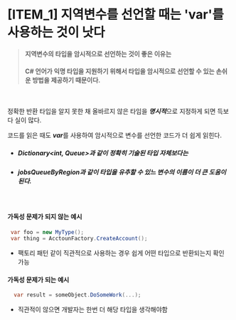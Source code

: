 # [ITEM_1] 지역변수를 선언할 때는 'var'를 사용하는 것이 낫다

> #### 지역변수의 타입을 암시적으로 선언하는 것이 좋은 이유는
> #### C# 언어가 익명 타입을 지원하기 위해서 타입을 암시적으로 선언할 수 있는 손쉬운 방법을 제공하기 때문이다.  
<br>

정확한 반환 타입을 알지 못한 채 올바르지 않은 타임을 ***명시적***으로 지정하게 되면 득보다 실이 많다.  

코드를 읽은 때도 ***var***를 사용하여 암시적으로 변수를 선언한 코드가 더 쉽게 읽힌다.
- ##### Dictionary<int, Queue<string>>과 같이 정확히 기술된 타입 자체보다는
- ##### jobsQueueByRegion과 같이 타입을 유추할 수 있느 변수의 이름이 더 큰 도움이 된다.


<br>


#### 가독성 문제가 되지 않는 예시
 ```csharp
  var foo = new MyType();
  var thing = AcctounFactory.CreateAccount();
 ```
 - 팩토리 패턴 같이 직관적으로 사용하는 경우 쉽게 어떤 타입으로 반환되는지 확인 가능

#### 가독성 문제가 되는 예시
 ```csharp
   var result = someObject.DoSomeWork(...);
 ```
- 직관적이 않으면 개발자는 한번 더 해당 타입을 생각해야함

